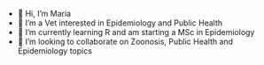 - 👋 Hi, I’m Maria 
- 👀 I’m a Vet interested in Epidemiology and Public Health
- 🌱 I’m currently learning R and am starting a MSc in Epidemiology
- 💞️ I’m looking to collaborate on Zoonosis, Public Health and Epidemiology topics

<!---
Maria-M-Oliveira/Maria-M-Oliveira is a ✨ special ✨ repository because its `README.md` (this file) appears on your GitHub profile.
You can click the Preview link to take a look at your changes.
--->
